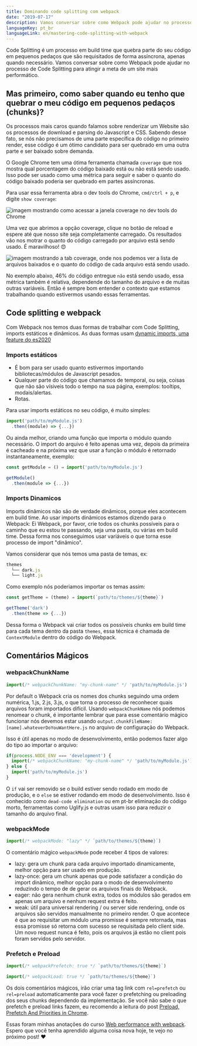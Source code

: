 ```yaml
---
title: Dominando code splitting com webpack
date: "2019-07-17"
description: Vamos conversar sobre como Webpack pode ajudar no processo de code splitting para atingir a meta de um site mais performático.
languageKey: pt_br
languageLink: en/mastering-code-splitting-with-webpack
---
```


Code Splitting é um processo em build time que quebra parte do seu código em pequenos pedaços que são requisitados de forma assíncrona, apenas quando necessário. Vamos conversar sobre como Webpack pode ajudar no processo de Code Splitting para atingir a meta de um site mais performático.

<h2 class="subtitle--separator">Mas primeiro, como saber quando eu tenho que quebrar o meu código em pequenos pedaços (chunks)?</h2>

Os processos mais caros quando falamos sobre renderizar um Website são os processos de download e parsing do Javascript e CSS. Sabendo desse fato, se nós não precisamos de uma parte específica do código no primeiro render, esse código é um ótimo candidato para ser quebrado em uma outra parte e ser baixado sobre demanda. 

O Google Chrome tem uma ótima ferramenta chamada `coverage` que nos mostra qual porcentagem do código baixado está ou não está sendo usado. Isso pode ser usado como uma métrica para seguir e saber o quanto do código baixado poderia ser quebrado em partes assíncronas.

Para usar essa ferramenta abra o dev tools do Chrome, `cmd/ctrl + p`, e digite `show coverage`:

![imagem mostrando como acessar a janela coverage no dev tools do Chrome](/blog/images/coverage.png) 

Uma vez que abrimos a opção coverage, clique no botão de reload e espere até que nosso site seja completamente carregado. Os resultados vão nos motrar o quanto do código carregado por arquivo está sendo usado. É maravilhoso! &#128525;

![imagem mostrando a tab coverage, onde nos podemos ver a lista de arquivos baixados e o quanto do código de cada arquivo está sendo usado.](/blog/images/result.png) 

No exemplo abaixo, 46% do código entregue `não` está sendo usado, essa métrica também é relativa, dependende do tamanho do arquivo e de muitas outras variáveis. Então é sempre bom entender o contexto que estamos trabalhando quando estivermos usando essas ferramentas.

## Code splitting e webpack

Com Webpack nos temos duas formas de trabalhar com Code Splitting, imports estáticos e dinâmicos. As duas formas usam [dynamic imports, uma feature do es2020](https://v8.dev/features/dynamic-import)

### Imports estáticos

- É bom para ser usado quanto estivermos importando bibliotecas/módulos de Javascript pesados.
- Qualquer parte do código que chamamos de temporal, ou seja, coisas que não são vísiveis todo o tempo na sua página, exemplos: tooltips, modais/alertas.
- Rotas.

Para usar imports estáticos no seu código, é muito simples: 

```js
import('path/to/myModule.js')
  .then((module) => {...})
```

Ou ainda melhor, criando uma função que importa o módulo quando necessário. O import do arquivo é feito apenas uma vez, depois da primeira é cacheado e na próxima vez que usar a função o módulo é retornado instantaneamente, exemplo:

```js
const getModule = () ⇒ import('path/to/myModule.js')

getModule()
  .then(module => {...})
```

### Imports Dinamicos

Imports dinâmicos não são de verdade dinâmicos, porque eles acontecem em build time. Ao usar imports dinâmicos estamos dizendo para o Webpack: Ei Webpack, por favor, crie todos os chunks possíveis para o caminho que eu estou te passando, seja uma pasta, ou várias em build time. Dessa forma nos conseguimos usar variáveis o que torna esse processo de import "dinâmico".

Vamos considerar que nós temos uma pasta de temas, ex:

```js
themes
  └── dark.js
  └── light.js
```

Como exemplo nós poderiamos importar os temas assim:

```js
const getTheme = (theme) ⇒ import(`path/to/themes/${theme}`)

getTheme('dark')
  .then(theme => {...})
```

Dessa forma o Webpack vai criar todos os possíveis chunks em build time para cada tema dentro da pasta `themes`, essa técnica é chamada de `ContextModule` dentro do código do Webpack.

## Comentários Mágicos

### webpackChunkName

```js
import(/* webpackChunkName: "my-chunk-name" */ 'path/to/myModule.js')
```
Por default o Webpack cria os nomes dos chunks seguindo uma ordem numérica, 1.js, 2.js, 3.js, o que torna o processo de reconhecer quais arquivos foram importados difícil. Usando `webpackChunkName` nós podemos renomear o chunk, é importante lembrar que para esse comentário mágico funcionar nós devemos estar usando `output.chunkFileName: [name].whateverDoYouWantHere.js` no arquivo de configuração do Webpack.

Isso é útil apenas no modo de desenvolvimento, então podemos fazer algo do tipo ao importar o arquivo:

```js
if(process.NODE_ENV === 'development') {
  import(/* webpackChunkName: "my-chunk-name" */ 'path/to/myModule.js')
} else {
  import('path/to/myModule.js')
}

```

O `if` vai ser removido se o build estiver sendo rodado em modo de produção, e o `else` se estiver rodando em modo de desenvolvimento. Isso é conhecido como `dead-code elimination` ou em pt-br eliminação do código morto, ferramentas como Uglify.js e outras usam isso para reduzir o tamanho do arquivo final.

### webpackMode

```js
import(/* webpackMode: "lazy" */ `path/to/themes/${theme}`)
```

O comentário mágico `webpackMode` pode receber 4 tipos de valores:

- lazy: gera um chunk para cada arquivo importado dinamicamente, melhor opção para ser usado em produção.
- lazy-once: gera um chunk apenas que pode satisfazer a condição do import dinâmico, melhor opção para o modo de desenvolvimento reduzindo o tempo de de gerar os arquivos finais do Webpack.
- eager: não gera nenhum chunk extra, todos os módulos são gerados em apenas um arquivo e nenhum request extra é feito.
- weak: útil para universal rendering / ou server side rendering, onde os arquivos são servidos manualmente no primeiro render. O que acontece é que ao requisitar um módulo uma promisse é sempre retornada, mas essa promisse só retorna com sucesso se requisitada pelo client side. Um novo request nunca é feito, pois os arquivos já estão no client pois foram servidos pelo servidor.

### Prefetch e Preload

```js
import(/* webpackPrefetch: true */ `path/to/themes/${theme}`)

import(/* webpackLoad: true */ `path/to/themes/${theme}`)
```

Os dois comentários mágicos, irão criar uma tag link com `rel=prefetch` ou `rel=preload` automaticamente para você fazer o prefetching ou preloading dos seus chunks dependendo da implementação. Se você não sabe o que prefetch e preload links fazem, eu recomendo
a leitura do post [Preload, Prefetch And Priorities in Chrome](https://medium.com/reloading/preload-prefetch-and-priorities-in-chrome-776165961bbf).

Essas foram minhas anotações do curso [Web performance with webpack](https://frontendmasters.com/courses/performance-webpack/). Espero que você tenha aprendido alguma coisa nova hoje, te vejo no próximo post! ❤️